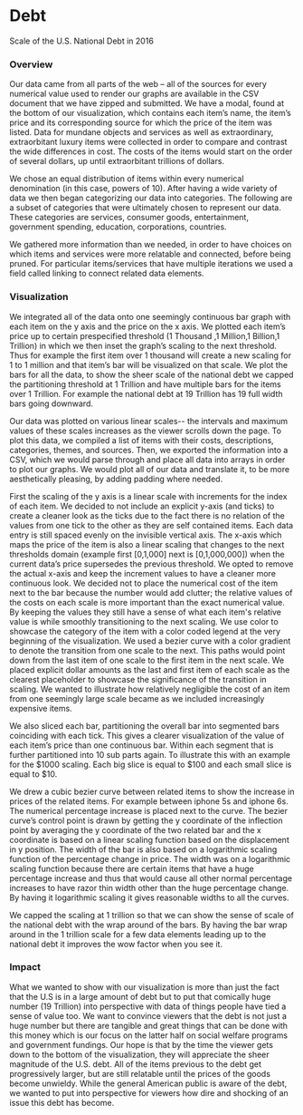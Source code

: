 # Debt

Scale of the U.S. National Debt in 2016

### Overview 
Our data came from all parts of the web – all of the sources for every numerical value used to render our graphs are available in the CSV document that we have zipped and submitted. We have a modal, found at the bottom of our visualization, which contains each item’s name, the item’s price and its corresponding source for which the price of the item was listed.
Data for mundane objects and services as well as extraordinary, extraorbitant luxury items were collected in order to compare and contrast the wide differences in cost. The costs of the items would start on the order of several dollars, up until extraorbitant trillions of dollars.

We chose an equal distribution of items within every numerical denomination (in this case, powers of 10). After having a wide variety of data we then began categorizing our data into categories. The following are a subset of categories that were ultimately chosen to represent our data. These categories are services, consumer goods, entertainment, government spending, education, corporations, countries.

We gathered more information than we needed, in order to have choices on which items and services were more relatable and connected, before being pruned. For particular items/services that have multiple iterations we used a field called linking to connect related data elements.
 
### Visualization
We integrated all of the data onto one seemingly continuous bar graph with each item on the y axis and the price on the x axis. We plotted each item’s price up to certain prespecified threshold (1 Thousand ,1 Million,1 Billion,1 Trillion) in which we then inset the graph’s scaling to the next threshold. Thus for example the first item over 1 thousand will create a new scaling for 1 to 1 million and that item’s bar will be visualized on that scale. We plot the bars for all the data, to show the sheer scale of the national debt we capped the partitioning threshold at 1 Trillion and have multiple bars for the items over 1 Trillion. For example the national debt at 19 Trillion has 19 full width bars going downward.

Our data was plotted on various linear scales-- the intervals and maximum values of these scales increases as the viewer scrolls down the page. To plot this data, we compiled a list of items with their costs, descriptions, categories, themes, and sources. Then, we exported the information into a CSV, which we would parse through and place all data into arrays in order to plot our graphs. We would plot all of our data and translate it, to be more aesthetically pleasing, by adding padding where needed.

First the scaling of the y axis is a linear scale with increments for the index of each item. We decided to not include an explicit y-axis (and ticks) to create a cleaner look as the ticks due to the fact there is no relation of the values from one tick to the other as they are self contained items. Each data entry is still spaced evenly on the invisible vertical axis.
The x-axis which maps the price of the item is also a linear scaling that changes to the next thresholds domain (example first [0,1,000] next is [0,1,000,000]) when the current data’s price supersedes the previous threshold. We opted to remove the actual x-axis and keep the increment values to have a cleaner more continuous look. We decided not to place the numerical cost of the item next to the bar because the number would add clutter; the relative values of the costs on each scale is more important than the exact numerical value. By keeping the values they still have a sense of what each item's relative value is while smoothly transitioning to the next scaling.
We use color to showcase the category of the item with a color coded legend at the very beginning of the visualization.
We used a bezier curve with a color gradient to denote the transition from one scale to the next. This paths would point down from the last item of one scale to the first item in the next scale. We placed explicit dollar amounts as the last and first item of each scale as the clearest placeholder to showcase the significance of the transition in scaling. We wanted to illustrate how relatively negligible the cost of an item from one seemingly large scale became as we included increasingly expensive items.

 We also sliced each bar, partitioning the overall bar into segmented bars coinciding with each tick. This gives a clearer visualization of the value of each item’s price than one continuous bar. Within each segment that is further partitioned into 10 sub parts again. To illustrate this with an example for the $1000 scaling. Each big slice is equal to $100 and each small slice is equal to $10.
 
We drew a cubic bezier curve between related items to show the increase in prices of the related items. For example between iphone 5s and iphone 6s. The numerical percentage increase is placed next to the curve. The bezier curve’s control point is drawn by getting the y coordinate of the inflection point by averaging the y coordinate of the two related bar and the x coordinate is based on a linear scaling function based on the displacement in y position. The width of the bar is also based on a logarithmic scaling function of the percentage change in price. The width was on a logarithmic scaling function because there are certain items that have a huge percentage increase and thus that would cause all other normal percentage increases to have razor thin width other than the huge percentage change. By having it logarithmic scaling it gives reasonable widths to all the curves.

We capped the scaling at 1 trillion so that we can show the sense of scale of the national debt with the wrap around of the bars. By having the bar wrap around in the 1 trillion scale for a few data elements leading up to the national debt it improves the wow factor when you see it.

### Impact 

What we wanted to show with our visualization is more than just the fact that the U.S is in a large amount of debt but to put that comically huge number (19 Trillion) into perspective with data of things people have tied a sense of value too. We want to convince viewers that the debt is not just a huge number but there are tangible and great things that can be done with this money which is our focus on the latter half on social welfare programs and government fundings. Our hope is that by the time the viewer gets down to the bottom of the visualization, they will appreciate the sheer magnitude of the U.S. debt. All of the items previous to the debt get progressively larger, but are still relatable until the prices of the goods become unwieldy. While the general American public is aware of the debt, we wanted to put into perspective for viewers how dire and shocking of an issue this debt has become.
